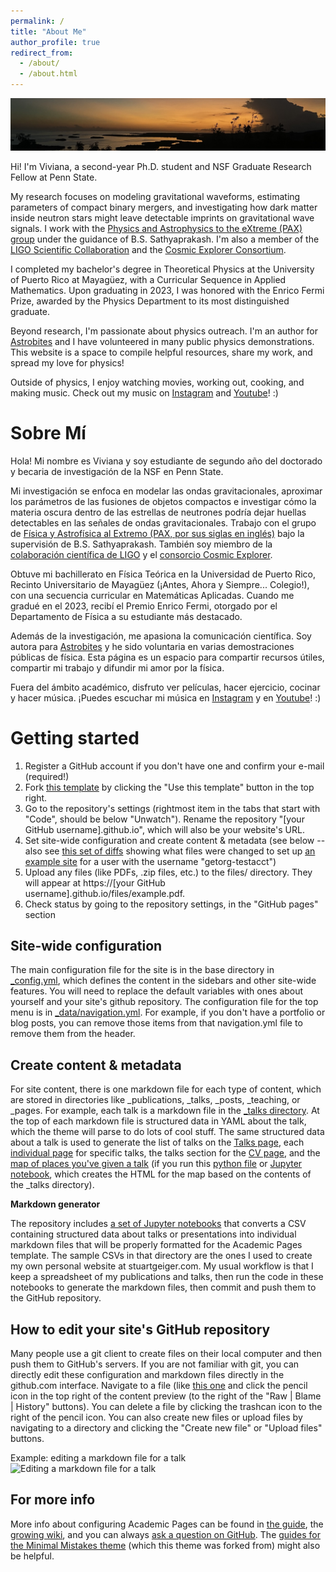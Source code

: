 ```yaml
---
permalink: /
title: "About Me"
author_profile: true
redirect_from: 
  - /about/
  - /about.html
---
```

![My cover image](../images/atardecer_parguera.png)

Hi! I'm Viviana, a second-year Ph.D. student and NSF Graduate Research Fellow at Penn State.

My research focuses on modeling gravitational waveforms, estimating parameters of compact binary mergers, and investigating how dark matter inside neutron stars might leave detectable imprints on gravitational wave signals. I work with the [Physics and Astrophysics to the eXtreme (PAX) group](https://sites.psu.edu/infinity/) under the guidance of B.S. Sathyaprakash. I'm also a member of the [LIGO Scientific Collaboration](https://ligo.org/) and the [Cosmic Explorer Consortium](https://cosmicexplorer.org/index.html#intro).

I completed my bachelor's degree in Theoretical Physics at the University of Puerto Rico at Mayagüez, with a Curricular Sequence in Applied Mathematics. Upon graduating in 2023, I was honored with the Enrico Fermi Prize, awarded by the Physics Department to its most distinguished graduate. 

Beyond research, I'm passionate about physics outreach. I'm an author for [Astrobites](https://astrobites.org/author/vcaceres/) and I have volunteered in many public physics demonstrations. This website is a space to compile helpful resources, share my work, and spread my love for physics!

Outside of physics, I enjoy watching movies, working out, cooking, and making music. Check out my music on [Instagram](https://www.instagram.com/musicbyviviana/) and [Youtube](https://www.youtube.com/@Vivi-kx8cw)! :)


Sobre Mí
======
Hola! Mi nombre es Viviana y soy estudiante de segundo año del doctorado y becaria de investigación de la NSF en Penn State. 

Mi investigación se enfoca en modelar las ondas gravitacionales, aproximar los parámetros de las fusiones de objetos compactos e investigar cómo la materia oscura dentro de las estrellas de neutrones podría dejar huellas detectables en las señales de ondas gravitacionales. Trabajo con el grupo de [Física y Astrofísica al Extremo (PAX, por sus siglas en inglés)](https://sites.psu.edu/infinity/) bajo la supervisión de B.S. Sathyaprakash. También soy miembro de la [colaboración científica de LIGO](https://ligo.org/) y el [consorcio Cosmic Explorer](https://cosmicexplorer.org/index.html#intro).

Obtuve mi bachillerato en Física Teórica en la Universidad de Puerto Rico, Recinto Universitario de Mayagüez (¡Antes, Ahora y Siempre... Colegio!), con una secuencia curricular en Matemáticas Aplicadas. Cuando me gradué en el 2023, recibí el Premio Enrico Fermi, otorgado por el Departamento de Física a su estudiante más destacado.

Además de la investigación, me apasiona la comunicación científica. Soy autora para [Astrobites](https://astrobites.org/author/vcaceres/) y he sido voluntaria en varias demostraciones públicas de física. Esta página es un espacio para compartir recursos útiles, compartir mi trabajo y difundir mi amor por la física. 

Fuera del ámbito académico, disfruto ver películas, hacer ejercicio, cocinar y hacer música. ¡Puedes escuchar mi música en [Instagram](https://www.instagram.com/musicbyviviana/) y en [Youtube](https://www.youtube.com/@Vivi-kx8cw)! :)


Getting started
======
1. Register a GitHub account if you don't have one and confirm your e-mail (required!)
1. Fork [this template](https://github.com/academicpages/academicpages.github.io) by clicking the "Use this template" button in the top right. 
1. Go to the repository's settings (rightmost item in the tabs that start with "Code", should be below "Unwatch"). Rename the repository "[your GitHub username].github.io", which will also be your website's URL.
1. Set site-wide configuration and create content & metadata (see below -- also see [this set of diffs](http://archive.is/3TPas) showing what files were changed to set up [an example site](https://getorg-testacct.github.io) for a user with the username "getorg-testacct")
1. Upload any files (like PDFs, .zip files, etc.) to the files/ directory. They will appear at https://[your GitHub username].github.io/files/example.pdf.  
1. Check status by going to the repository settings, in the "GitHub pages" section

Site-wide configuration
------
The main configuration file for the site is in the base directory in [_config.yml](https://github.com/academicpages/academicpages.github.io/blob/master/_config.yml), which defines the content in the sidebars and other site-wide features. You will need to replace the default variables with ones about yourself and your site's github repository. The configuration file for the top menu is in [_data/navigation.yml](https://github.com/academicpages/academicpages.github.io/blob/master/_data/navigation.yml). For example, if you don't have a portfolio or blog posts, you can remove those items from that navigation.yml file to remove them from the header. 

Create content & metadata
------
For site content, there is one markdown file for each type of content, which are stored in directories like _publications, _talks, _posts, _teaching, or _pages. For example, each talk is a markdown file in the [_talks directory](https://github.com/academicpages/academicpages.github.io/tree/master/_talks). At the top of each markdown file is structured data in YAML about the talk, which the theme will parse to do lots of cool stuff. The same structured data about a talk is used to generate the list of talks on the [Talks page](https://academicpages.github.io/talks), each [individual page](https://academicpages.github.io/talks/2012-03-01-talk-1) for specific talks, the talks section for the [CV page](https://academicpages.github.io/cv), and the [map of places you've given a talk](https://academicpages.github.io/talkmap.html) (if you run this [python file](https://github.com/academicpages/academicpages.github.io/blob/master/talkmap.py) or [Jupyter notebook](https://github.com/academicpages/academicpages.github.io/blob/master/talkmap.ipynb), which creates the HTML for the map based on the contents of the _talks directory).

**Markdown generator**

The repository includes [a set of Jupyter notebooks](https://github.com/academicpages/academicpages.github.io/tree/master/markdown_generator
) that converts a CSV containing structured data about talks or presentations into individual markdown files that will be properly formatted for the Academic Pages template. The sample CSVs in that directory are the ones I used to create my own personal website at stuartgeiger.com. My usual workflow is that I keep a spreadsheet of my publications and talks, then run the code in these notebooks to generate the markdown files, then commit and push them to the GitHub repository.

How to edit your site's GitHub repository
------
Many people use a git client to create files on their local computer and then push them to GitHub's servers. If you are not familiar with git, you can directly edit these configuration and markdown files directly in the github.com interface. Navigate to a file (like [this one](https://github.com/academicpages/academicpages.github.io/blob/master/_talks/2012-03-01-talk-1.md) and click the pencil icon in the top right of the content preview (to the right of the "Raw | Blame | History" buttons). You can delete a file by clicking the trashcan icon to the right of the pencil icon. You can also create new files or upload files by navigating to a directory and clicking the "Create new file" or "Upload files" buttons. 

Example: editing a markdown file for a talk
![Editing a markdown file for a talk](/images/editing-talk.png)

For more info
------
More info about configuring Academic Pages can be found in [the guide](https://academicpages.github.io/markdown/), the [growing wiki](https://github.com/academicpages/academicpages.github.io/wiki), and you can always [ask a question on GitHub](https://github.com/academicpages/academicpages.github.io/discussions). The [guides for the Minimal Mistakes theme](https://mmistakes.github.io/minimal-mistakes/docs/configuration/) (which this theme was forked from) might also be helpful.

